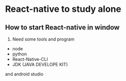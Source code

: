 # React-native to study alone

## How to start React-native in window

1. Need some tools and program
  - node
  - python
  - React-Native-CLI
  - JDK (JAVA DEVELOPE KIT)

  and android studio

